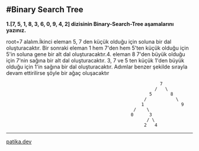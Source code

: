 
#Binary Search Tree
---
**1.[7, 5, 1, 8, 3, 6, 0, 9, 4, 2] dizisinin Binary-Search-Tree aşamalarını yazınız.**

root=7 alalım.İkinci eleman 5, 7 den küçük olduğu için soluna bir dal oluşturacaktır. Bir sonraki eleman 1 hem 7'den hem 5'ten küçük olduğu için 5'in soluna gene bir 
alt dal oluşturacaktır.4. eleman 8 7'den büyük olduğu için 7'nin sağına bir alt dal oluşturacaktır. 3, 7 ve 5 ten küçük 1'den büyük olduğu için 1'in sağına bir dal
oluşturacaktır. Adımlar benzer şekilde sırayla devam ettirilirse şöyle bir ağaç oluşacaktır
                                                            
                                                              7
                                                            /   \
                                                          5       8
                                                        /           \
                                                       1              9
                                                    /    \
                                                   0      3
                                                         / \
                                                        2   4
                   
---
[patika.dev](www.patika.dev)
